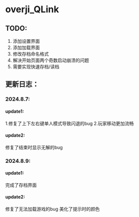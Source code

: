 # overji_QLink
## TODO:
1. 添加设置界面
2. 添加加载界面
3. 修改存档命名格式
5. 解决开始页面两个奇数启动崩溃的问题
6. 需要实现快速存档/读档

## 更新日志：
### 2024.8.7:
#### update1:
1.修复了上下左右键单人模式导致闪退的bug
2.玩家移动更加流畅

#### update2:
修复了结束时显示无解的bug

### 2024.8.9:
#### update1:
完成了存档界面

#### update2:
修复了无法加载游戏的bug
美化了提示时的颜色
